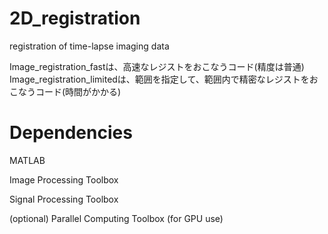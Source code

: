 # 2D_registration
registration of time-lapse imaging data


Image_registration_fastは、高速なレジストをおこなうコード(精度は普通)
Image_registration_limitedは、範囲を指定して、範囲内で精密なレジストをおこなうコード(時間がかかる)


# Dependencies
MATLAB

Image Processing Toolbox

Signal Processing Toolbox

(optional) Parallel Computing Toolbox (for GPU use)
